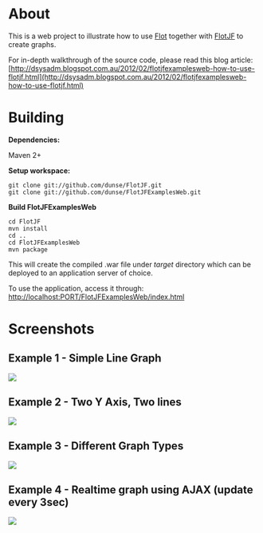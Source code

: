 # About

This is a web project to illustrate how to use [Flot](http://code.google.com/p/flot) together with [FlotJF](https://github.com/dunse/FlotJF) to create graphs.

For in-depth walkthrough of the source code, please read this blog article: [http://dsysadm.blogspot.com.au/2012/02/flotjfexamplesweb-how-to-use-flotjf.html](http://dsysadm.blogspot.com.au/2012/02/flotjfexamplesweb-how-to-use-flotjf.html)

# Building

**Dependencies:**

Maven 2+  
  
**Setup workspace:**
    
    
    git clone git://github.com/dunse/FlotJF.git
    git clone git://github.com/dunse/FlotJFExamplesWeb.git
    

**Build FlotJFExamplesWeb**
    
    cd FlotJF
    mvn install
    cd ..
    cd FlotJFExamplesWeb
    mvn package

This will create the compiled .war file under _target_ directory which can be deployed to an application server of choice.

To use the application, access it through: [http://localhost:PORT/FlotJFExamplesWeb/index.html](http://localhost:PORT/FlotJFExamplesWeb/index.html)

# Screenshots

## Example 1 - Simple Line Graph

![](/dunse/FlotJFExamplesWeb/raw/master/src/main/java/doc-files/example1.jpg)

## Example 2 - Two Y Axis, Two lines

![](/dunse/FlotJFExamplesWeb/raw/master/src/main/java/doc-files/example2.jpg)

## Example 3 - Different Graph Types

![](/dunse/FlotJFExamplesWeb/raw/master/src/main/java/doc-files/example3.jpg)

## Example 4 - Realtime graph using AJAX (update every 3sec)

![](/dunse/FlotJFExamplesWeb/raw/master/src/main/java/doc-files/example4.jpg)
